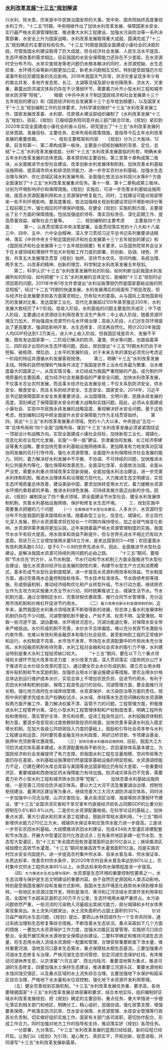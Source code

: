 ### [水利改革发展“十三五”规划解读](http://www.sdpc.gov.cn/gzdt/201612/t20161229_833416.html)

兴水利、除水患，历来是中华民族治国安邦的大事。党中央、国务院始终高度重视水利工作，“十二五”时期，中央相继作出了加快水利改革发展、保障国家水安全、实行最严格水资源管理制度、推进重大水利工程建设、加强水污染防治等一系列决策部署，水安全上升为国家战略，水利改革发展取得重大成就，圆满完成了“十二五”规划确定的主要目标和任务。“十三五”时期是我国全面建成小康社会的决胜阶段，尽管我国水利建设取得了巨大成就，但与经济社会发展、人民生活水平提高、生态环境改善的需求相比，目前我国的水安全保障能力还存在不少差距，在水资源时空分布不均、水旱灾害频发等老问题仍未根本解决的同时，水资源短缺、水生态损害、水环境污染等新问题更加凸显，新老水问题相互交织。特别是受超强厄尔尼诺事件和拉尼娜现象的先后影响，2016年我国天气异常，洪涝灾害呈现多年少有的南北并发、多地齐发态势，长江、太湖等流域及部分省份降雨多、洪水大、灾害重，暴露出防洪减灾体系仍存在不少薄弱环节，需要着力补齐小型水利工程和城市排水防涝等“短板”。
　　根据《中共中央关于制定国民经济和社会发展第十三个五年规划的建议》和《国民经济和社会发展第十三个五年规划纲要》，以及国家关于“十三五”规划编制工作的总体要求，为科学谋划做好“十三五”水利改革发展工作，国家发展改革委、水利部、住房城乡建设部组织编制了《水利改革发展“十三五”规划》。目前，《规划》已报经国务院同意并由三部门联合印发。《规划》紧扣到2020年实现全面建成小康社会的奋斗目标，研究提出了“十三五”水利改革发展的总体思路、发展目标、主要任务、总体布局和政策措施，是指导今后五年水利改革发展的重要依据。
　　一、规划主要框架和内容
　　《规划》分为三大板块、12章。前言和第一、第二章构成第一板块，主要是介绍规划编制的背景、定位，总结“十二五”水利改革发展成就，分析“十三五”水利改革发展面临的形势，明确未来五年水利改革发展的总体思路、基本原则和主要目标。第三至第十章构成第二板块，从全面推进节水型社会建设、改革创新水利发展体制机制、加快完善水利基础设施网络、提高城市供水和排涝防洪能力、进一步夯实农村水利基础、加强水生态治理与保护、优化流域区域水利发展布局、全面强化依法治水科技兴水等8个方面全面谋划了“十三五”水利改革发展重点任务。第十一章、第十二章构成第三板块，分别为环境影响评价和保障措施。《规划》实施后，可进一步完善水利基础设施网络，提高水资源配置利用和水土资源保护修复能力。同时，工程建设可能对局部带来一些不利环境影响，要高度重视，依法加强相关规划和建设项目环境影响评价等工程前期工作，强化相应的环境保护措施。在健全《规划》实施机制方面，主要提出了五个方面的保障措施，包括加强组织领导、落实目标责任、深化前期工作、提高质量效益、凝聚社会力量等。
　　二、规划编制的主要考虑
　　主要是四个方面：
　　第一，认真贯彻落实中央决策部署。全面贯彻落实党的十八大和十八届三中、四中、五中、六中全会精神，深入学习贯彻习近平总书记系列重要讲话精神，落实《中共中央关于制定国民经济和社会发展第十三个五年规划的建议》和《国民经济和社会发展第十三个五年规划纲要》有关要求，以及国务院常务会议关于在关键领域和薄弱环节加大补短板工作力度的部署，将创新、协调、绿色、开放、共享五大发展理念贯穿《规划》始终，坚持节水优先、空间均衡、系统治理、两手发力，以改革的精神、创新的理念，科学制定水利改革发展五年规划。
　　第二，科学认识“十三五”水利改革发展所处的阶段。如何判断当前我国水利发展所处的阶段、如何把握“十三五”水利发展的总体定位，是编制“十三五”规划时必须回答的问题。2011年中央1号文件曾提出“水利设施薄弱仍然是国家基础设施的明显短板”，经过“十二五”时期的快速发展，水利发展滞后的局面有了明显改观，但与经济社会发展要求和各方面需求相比，仍有较大的差距。从与国际上其他国家经历的发展对比看，发达国家工业化、现代化发展超过100年甚至接近200年，水利发展大致经历了4个阶段。低收入阶段，水利面临的问题主要是防洪减灾；中下收入阶段，主要通过水资源综合利用改善生活生产条件；中上收入阶段，随着资源环境压力加大，开始强调水资源节约与水环境治理；高收入阶段，人们对生存环境提出了更高要求，强调低影响开发、水生态修复、河流再自然化。预计2020年我国人均GDP将达到1.2万美元，进入中上收入阶段，但我国区域差异大、发展不平衡，既有发达国家第一、二阶段已解决的防洪、灌溉、供水等问题，也面临着第三、四阶段才出现的水生态环境问题。因此，规划提出“十三五”时期水利仍处于补短板、破瓶颈、增后劲、上水平的发展阶段，对于未来五年的谋划必须充分考虑这一阶段的特征并遵循水利发展客观规律。
　　第三，明确“十三五”水利改革发展主线。特殊的自然地理和气候条件决定了我国是世界上治水任务最为繁重、治水难度最大的国家之一。从现实情况看，水已经成为我国严重短缺的产品，成为制约环境质量的主要因素，成为经济社会发展面临的严重安全问题。加快水利改革发展，不仅事关农业农村发展，而且事关经济社会发展全局；不仅关系到防洪安全、供水安全、粮食安全，而且关系到经济安全、生态安全、国家安全。2014年，习近平总书记就保障国家水安全发表重要讲话，从治国理政、文明兴衰、民族永续发展的高度，深刻阐述了保障国家水安全的重大战略和实践问题。因此，必须从全面建成小康社会、实现中华民族永续发展的战略高度，重视解决好水安全问题。基于这些考虑，规划编制过程中把全面提升水安全保障能力作为主线贯穿始终。
　　第四，突出“十三五”水利改革发展重点领域。党的十八大以来，中央提出“五位一体”总体布局和“四个全面”战略布局，谋划“十三五”水利改革发展必须紧紧围绕这一顶层设计和战略方向。实现全面建成小康社会目标，加快新型工业化、城镇化、信息化和农业现代化发展，实施“一带一路”建设、京津冀协同发展、长江经济带建设等重大战略，要求加快完善水利基础设施网络体系，更加精准有力地发挥对区域协同发展的先行引导作用，强化水资源管理，全面提升水利保障经济社会发展的能力。同时，着力解决好水利发展中不平衡、不协调、不可持续的问题，加快推进水利公共服务均等化，强化保障和改善民生。全面深化改革、全面依法治国、全面从严治党，需要水利重点领域改革实现新突破，全面加强水利法治建设，进一步完善水利体制机制，推进水治理体系和治理能力现代化。大力推进生态文明建设，实现生态环境质量总体改善，建设美丽中国，要求加快转变用水方式，着力缓解水资源水环境约束趋紧的矛盾，推进水利绿色发展、可持续发展方面迈出新的步伐。因此，《规划》编制突出了四个重点领域，即全面建设节水型社会、健全水利发展体制机制、完善水利基础设施网络、保护和修复水生态环境。
　　三、规划实施中需要重点把握的几个问题
　　（一）`全面推进节水型社会建设。`人多水少、水资源时空分布不均是我国的基本国情和水情。随着新型工业化、信息化、城镇化、农业现代化深入发展，预计水资源需求将在较长一个时期内保持增长，加之全球气候变化影响，水资源供需矛盾将更加尖锐。近年来随着最严格水资源管理制度的实施，我国节水水平有较大提高，用水效率和效益不断提升，但与世界先进水平相比仍有较大差距。现状万元工业增加值用水量58立方米，是发达国家的3～4倍；农田灌溉水有效利用系数0.532，低于0.7～0.8的世界先进水平。因此，全面推进节水型社会建设，是解决我国水资源可持续利用问题的必由之路。
　　“十三五”期间，要按照“节水优先”的方针，从节水制度、节水行动和节水机制三方面全面推进节水型社会建设，强化水资源对经济社会发展的刚性约束，构建节水型生产方式和消费模式，基本形成节水型社会制度框架，进一步提高水资源利用效率和效益。节水制度方面，通过完善用水总量控制指标体系、节水技术标准体系、节水政绩考核等措施，形成倒逼机制，推动经济结构优化和产业转型升级。节水行动方面，继续把农业作为主攻方向实施重大农业节水行动，同时统筹推进工业、城镇生活节水。节水机制方面，通过合理制定水价、完善财税优惠政策、推行合同节水管理等，充分运用市场机制和价格杠杆促进节约用水。
　　（二）`着力改革创新水利发展体制机制。`近年来，虽然我国在水利重点领域改革不断取得新的进展，但总体上看水利发展体制机制仍存在不少问题。河湖管理机制不健全，产权不清、权责不明、监管薄弱，导致一些河道干涸、湖泊萎缩，水环境状况恶化，河湖功能退化等，对保障水安全带来严峻挑战。水价形成机制不完善，水价水平总体偏低，难以充分发挥节水激励与约束作用，也难以有效利用金融资本和吸引社会投资，甚至影响到工程的正常维护和运行。水权制度不完善，水市场不发育，市场在水资源配置中的作用尚未充分发挥。水利投融资机制有待完善，水利工程对金融和社会资本的吸引力不够，水利建设特别是重大水利工程投资缺口较大。
　　“十三五”期间，要在以下几个重点领域和关键环节加大改革攻坚力度：水价改革方面，深入贯彻落实《国务院办公厅关于推进农业水价综合改革的意见》，通过健全农业水价形成机制、建立农业用水精准补贴机制和节水奖励机制、加强农业用水计量设施建设等措施，使农业用水价格总体达到运行维护成本水价，实现总体上不增加农民负担、促进节约用水、有利于农田水利体制机制创新、保障工程良性运行的目标。河湖管理方面，要全面推行河长制，强化地方政府在水域岸线管理、水资源保护、水污染防治等方面的责任。按照中央的要求完成水流产权确权试点，从水域、岸线等水生态空间确权和水资源确权两方面开展工作，着力解决权属不清、监管不力的问题。工程管理方面，积极推进水利工程管养分离，深化小型水利工程管理体制和产权制度改革，明确工程所有权和使用权，落实管护主体、责任和经费，促进工程良性运行。水利投融资体制机制方面，要逐步改变现状过度依赖财政投资的局面，加快完善多渠道水利投入稳定增长机制。在加大各级公共财政投入力度的基础上，鼓励和引导社会资本参与水利工程建设和运营，同时要完善金融支持水利政策，用好过桥贷款、专项建设基金、抵押补充贷款等优惠政策。
　　（三）`加快完善水利基础设施网络。`目前，我国大江大河防洪减灾体系基本建成，水资源配置格局不断优化，农田灌排体系基本建立，为国民经济和社会发展提供了有力支撑。但我国水利工程在总量规模、空间布局等方面仍存在差距，水利基础设施薄弱仍然是国家基础设施的明显短板。水资源调控能力不足，已建在建的水库总库容与美国等发达国家相比仍有较大差距，一些重要经济区、重要城镇和西南地区供水保障能力有待加强。防洪减灾体系仍不完善，需要着力补齐小型水利工程和城市排水防涝等“短板”。
　　加快完善水利基础设施网络，一是完善江河综合防洪减灾体系。要以大江大河干流及重要湖泊治理、控制性枢纽建设、蓄滞洪区建设等为重点，继续完善大江大河大湖防洪减灾体系，同时进一步加强中小河流治理、山洪灾害防治、重点易涝区治理、海堤等防洪薄弱环节建设，使“十三五”全国洪涝灾害和干旱灾害年均直接经济损失占同期GDP的比重分别控制在0.6%和0.8%以内。二是优化水资源配置格局。在科学论证的基础上，加快重点水源、重大引调水和抗旱水源工程建设，鼓励非常规水源利用，“十三五”期间新增供水能力270亿立方米，城镇供水保证率和应急供水能力进一步提高。三是进一步夯实农田水利基础。大规模推进农田水利建设，完成434处大型灌区续建配套和节水改造，开展大中型灌区现代化改造试点；在有条件地区新建一批节水型、生态型大型灌区，到“十三五”末全国农田有效灌溉面积达到10亿亩以上；继续推进区域规模化高效节水灌溉，“十三五”期间发展高效节水灌溉面积1亿亩。四是实施农村饮水安全巩固提升。进一步提高农村集中供水率、自来水普及率、供水保证率、水质达标率，改善农村供水条件，到2020年农村自来水普及率达到80%以上，农村集中式供水工程供水率85%以上，水质达标率和供水保障程度进一步提高。
　　（四）`大力推进水生态治理与保护。`水资源是生态环境的重要控制性要素之一，水生态治理与保护是生态文明建设的重要内容。由于自然历史原因和人类活动影响，特别是受我国发展阶段和发展方式影响，我国水生态环境恶化趋势尚未得到根本扭转。一些地区水资源过度开发，特别是海河、黄河和辽河流域水资源开发利用率较高，全国地下水超采区面积近30万平方公里，生态环境用水被严重挤占。水污染问题依然严重，一些河流的污染物入河量超出其纳污能力，部分城镇和乡村水体黑臭现象突出。水土流失问题突出，水土流失面积约占国土面积的30%。
　　针对日益严峻的水生态问题，《规划》提出，要把山水林田湖作为一个生命共同体，通过系统治理和生态修复等综合措施，不断改善水生态状况。重点采取如下几个方面的措施：一要加大水资源保护工作力度，加强水功能区监督管理，实施排污口综合整治，全面开展饮用水水源地安全保障达标建设。二要科学确定和维持河湖生态流量，将生态用水纳入流域水资源统一配置和管理，合理安排重要断面下泄水量，维持重要河湖、湿地及河口基本生态需水，重点保障枯水期生态基流。三要加强重点河湖水生态修复与治理，严格河湖生态空间管控，划定河湖生态保护红线，有序推动河湖休养生息，以京津冀“六河五湖”、西北内陆河、重要湿地等为重点，推进河湖的生态修复。四要加强水土保持生态建设，推进重要江河源头区、重要水源地和水蚀风蚀交错区，以及重点区域的水土流失综合治理。五要加强地下水保护和超采区综合治理，严格地下水水量和水位双控制，强化地下水资源开发利用管理。
　　（五）健全完善规划实施机制。“十三五”水利改革发展任务重、要求高，各地要根据国家“十三五”水利改革发展总体部署和要求，结合本地实际，组织编制好区域水利改革发展规划，把《规划》确定的主要目标、重点任务、重大举措进一步细化落实到相关部门和地区，明确分工，精心组织，加强协调，强化政策支撑，增强要素保障，严格落实防汛抗旱、饮水安全保障、水资源管理、水库安全管理等行政首长负责制，切实做好组织实施工作。国家有关部门各司其职，密切协作配合，形成工作合力，同时加强对地方工作的指导和支持，推动落实好《规划》各项任务。
　　一分部署，九分落实。“十三五”水利改革发展的蓝图已经绘就，新的征程已经开启。让我们以《规划》为引领，凝心聚力、真抓实干，开拓创新、锐意进取，共同谱写“十三五”水利改革发展新篇章。

